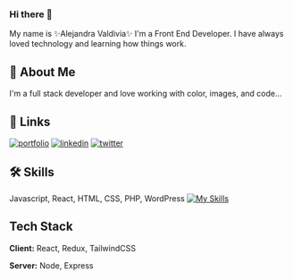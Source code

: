 ### Hi there 👋

My name is  ✨Alejandra Valdivia✨ I'm a Front End Developer. 
I have always loved technology and learning how things work. 



## 🚀 About Me
I'm a full stack developer and love working with color, images, and code...


## 🔗 Links
[![portfolio](https://img.shields.io/badge/my_portfolio-000?style=for-the-badge&logo=ko-fi&logoColor=white)](https://alexvcodes.com/)
[![linkedin](https://img.shields.io/badge/linkedin-0A66C2?style=for-the-badge&logo=linkedin&logoColor=white)](https://www.linkedin.com/in/alejandra-valdivia-93660861/)
[![twitter](https://img.shields.io/badge/twitter-1DA1F2?style=for-the-badge&logo=twitter&logoColor=white)](https://twitter.com/Alex_V1000)


## 🛠 Skills
Javascript, React, HTML, CSS, PHP, WordPress
[![My Skills](https://skillicons.dev/icons?i=vscode,git,js,react,html,css,php,wordpress,mysql,netlify,mongodb,xd,figma,ps,ai)](https://skillicons.dev)

## Tech Stack

**Client:** React, Redux, TailwindCSS

**Server:** Node, Express
